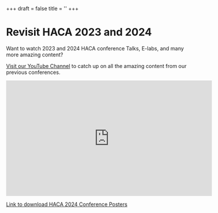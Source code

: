 +++
draft = false
title = ''
+++
<div class="alt-hero-banner">
  <div class="alt-hero-content">
    <h1>Revisit HACA 2023 and 2024</h1>
    <p>Want to watch 2023 and 2024 HACA conference Talks, E-labs, and many more amazing content?</p>
  </div>
</div>

<p><a href="https://www.youtube.com/@HACA_Conference" target="_blank">Visit our YouTube Channel</a> to catch up on all the amazing content from our previous conferences.</p>

<iframe width="560" height="315" src="https://www.youtube.com/embed/videoseries?list=PLD3zJ_XF_szwkK1Yu2vlaQ-FgvGL4F-3j" frameborder="0" allowfullscreen></iframe>

<p><a href="/docs/Poster-Display-Combined-and-Linked-V2.pdf" target="_blank">Link to download HACA 2024 Conference Posters</a></p>